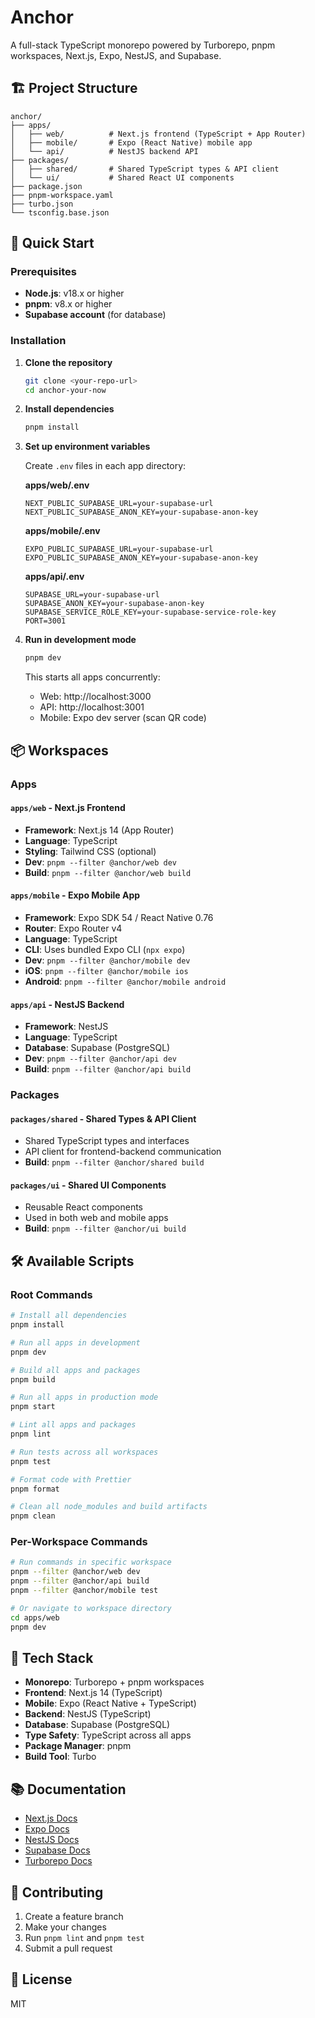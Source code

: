 # Anchor

A full-stack TypeScript monorepo powered by Turborepo, pnpm workspaces, Next.js, Expo, NestJS, and Supabase.

## 🏗️ Project Structure

```
anchor/
├── apps/
│   ├── web/          # Next.js frontend (TypeScript + App Router)
│   ├── mobile/       # Expo (React Native) mobile app
│   └── api/          # NestJS backend API
├── packages/
│   ├── shared/       # Shared TypeScript types & API client
│   └── ui/           # Shared React UI components
├── package.json
├── pnpm-workspace.yaml
├── turbo.json
└── tsconfig.base.json
```

## 🚀 Quick Start

### Prerequisites

- **Node.js**: v18.x or higher
- **pnpm**: v8.x or higher
- **Supabase account** (for database)

### Installation

1. **Clone the repository**
   ```bash
   git clone <your-repo-url>
   cd anchor-your-now
   ```

2. **Install dependencies**
   ```bash
   pnpm install
   ```

3. **Set up environment variables**

   Create `.env` files in each app directory:

   **apps/web/.env**
   ```
   NEXT_PUBLIC_SUPABASE_URL=your-supabase-url
   NEXT_PUBLIC_SUPABASE_ANON_KEY=your-supabase-anon-key
   ```

   **apps/mobile/.env**
   ```
   EXPO_PUBLIC_SUPABASE_URL=your-supabase-url
   EXPO_PUBLIC_SUPABASE_ANON_KEY=your-supabase-anon-key
   ```

   **apps/api/.env**
   ```
   SUPABASE_URL=your-supabase-url
   SUPABASE_ANON_KEY=your-supabase-anon-key
   SUPABASE_SERVICE_ROLE_KEY=your-supabase-service-role-key
   PORT=3001
   ```

4. **Run in development mode**
   ```bash
   pnpm dev
   ```

   This starts all apps concurrently:
   - Web: http://localhost:3000
   - API: http://localhost:3001
   - Mobile: Expo dev server (scan QR code)

## 📦 Workspaces

### Apps

#### `apps/web` - Next.js Frontend
- **Framework**: Next.js 14 (App Router)
- **Language**: TypeScript
- **Styling**: Tailwind CSS (optional)
- **Dev**: `pnpm --filter @anchor/web dev`
- **Build**: `pnpm --filter @anchor/web build`

#### `apps/mobile` - Expo Mobile App
- **Framework**: Expo SDK 54 / React Native 0.76
- **Router**: Expo Router v4
- **Language**: TypeScript
- **CLI**: Uses bundled Expo CLI (`npx expo`)
- **Dev**: `pnpm --filter @anchor/mobile dev`
- **iOS**: `pnpm --filter @anchor/mobile ios`
- **Android**: `pnpm --filter @anchor/mobile android`

#### `apps/api` - NestJS Backend
- **Framework**: NestJS
- **Language**: TypeScript
- **Database**: Supabase (PostgreSQL)
- **Dev**: `pnpm --filter @anchor/api dev`
- **Build**: `pnpm --filter @anchor/api build`

### Packages

#### `packages/shared` - Shared Types & API Client
- Shared TypeScript types and interfaces
- API client for frontend-backend communication
- **Build**: `pnpm --filter @anchor/shared build`

#### `packages/ui` - Shared UI Components
- Reusable React components
- Used in both web and mobile apps
- **Build**: `pnpm --filter @anchor/ui build`

## 🛠️ Available Scripts

### Root Commands

```bash
# Install all dependencies
pnpm install

# Run all apps in development
pnpm dev

# Build all apps and packages
pnpm build

# Run all apps in production mode
pnpm start

# Lint all apps and packages
pnpm lint

# Run tests across all workspaces
pnpm test

# Format code with Prettier
pnpm format

# Clean all node_modules and build artifacts
pnpm clean
```

### Per-Workspace Commands

```bash
# Run commands in specific workspace
pnpm --filter @anchor/web dev
pnpm --filter @anchor/api build
pnpm --filter @anchor/mobile test

# Or navigate to workspace directory
cd apps/web
pnpm dev
```

## 🔧 Tech Stack

- **Monorepo**: Turborepo + pnpm workspaces
- **Frontend**: Next.js 14 (TypeScript)
- **Mobile**: Expo (React Native + TypeScript)
- **Backend**: NestJS (TypeScript)
- **Database**: Supabase (PostgreSQL)
- **Type Safety**: TypeScript across all apps
- **Package Manager**: pnpm
- **Build Tool**: Turbo

## 📚 Documentation

- [Next.js Docs](https://nextjs.org/docs)
- [Expo Docs](https://docs.expo.dev/)
- [NestJS Docs](https://docs.nestjs.com/)
- [Supabase Docs](https://supabase.com/docs)
- [Turborepo Docs](https://turbo.build/repo/docs)

## 🤝 Contributing

1. Create a feature branch
2. Make your changes
3. Run `pnpm lint` and `pnpm test`
4. Submit a pull request

## 📝 License

MIT
